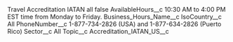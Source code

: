 <?xml version="1.0" encoding="UTF-8"?>
<CustomMetadata xmlns="http://soap.sforce.com/2006/04/metadata" xmlns:xsi="http://www.w3.org/2001/XMLSchema-instance" xmlns:xsd="http://www.w3.org/2001/XMLSchema">
    <label>Travel Accreditation IATAN all</label>
    <protected>false</protected>
    <values>
        <field>AvailableHours__c</field>
        <value xsi:type="xsd:string">10:30 AM to 4:00 PM EST time from Monday to Friday.</value>
    </values>
    <values>
        <field>Business_Hours_Name__c</field>
        <value xsi:nil="true"/>
    </values>
    <values>
        <field>IsoCountry__c</field>
        <value xsi:type="xsd:string">All</value>
    </values>
    <values>
        <field>PhoneNumber__c</field>
        <value xsi:type="xsd:string">1-877-734-2826 (USA) and 1-877-634-2826 (Puerto Rico)</value>
    </values>
    <values>
        <field>Sector__c</field>
        <value xsi:type="xsd:string">All</value>
    </values>
    <values>
        <field>Topic__c</field>
        <value xsi:type="xsd:string">Accreditation_IATAN_US__c</value>
    </values>
</CustomMetadata>
